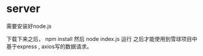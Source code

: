 # server
需要安装好node.js 

下载下来之后， npm install 
然后 node index.js 运行
之后才能使用到雪球项目中
基于express , axios写的数据请求。
